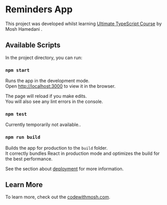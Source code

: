 # Reminders App 

This project was developed whilst learning [Ultimate TypeScript Course](https://codewithmosh.com/p/the-ultimate-typescript) by Mosh Hamedani .

## Available Scripts

In the project directory, you can run:

### `npm start`

Runs the app in the development mode.\
Open [http://localhost:3000](http://localhost:3000) to view it in the browser.

The page will reload if you make edits.\
You will also see any lint errors in the console.

### `npm test`

Currently temporarily not available..

### `npm run build`

Builds the app for production to the `build` folder.\
It correctly bundles React in production mode and optimizes the build for the best performance.

See the section about [deployment](https://www.c-sharpcorner.com/article/how-to-deploy-react-application-on-github-pages/) for more information.

## Learn More

To learn more, check out the [codewithmosh.com](https://codewithmosh.com/).
